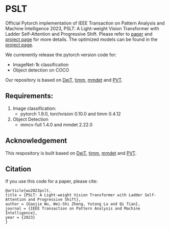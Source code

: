 # PSLT

Official Pytorch implementation of IEEE Transaction on Pattern Analysis and Machine Intelligence 2023, PSLT: A Light-weight Vision Transformer with
Ladder Self-Attention and Progressive Shift. Please refer to [paper](https://arxiv.org/abs/2304.03481) and [project page](https://isee-ai.cn/wugaojie/PSLT.html) for more details. The optimized models can be found in the [project page](https://isee-ai.cn/wugaojie/PSLT.html).

We currenently release the pytorch version code for:
- ImageNet-1k classification
- Object detection on COCO

Our repository is based on [DeiT](https://github.com/peternara/deit-Transformers), [timm](https://github.com/huggingface/pytorch-image-models), [mmdet](https://github.com/open-mmlab/mmdetection) and [PVT](https://github.com/whai362/PVT).

## Requirements:
1. Image classification:
    - pytorch 1.9.0, torchvision 0.10.0 and timm 0.4.12
2. Object Detection
    - mmcv-full 1.4.0 and mmdet 2.22.0
  
## Acknowledgement
This respository is built based on [DeiT](https://github.com/peternara/deit-Transformers), [timm](https://github.com/huggingface/pytorch-image-models), [mmdet](https://github.com/open-mmlab/mmdetection) and [PVT](https://github.com/whai362/PVT).


## Citation 
If you use this code for a paper, please cite:

```
@article{wu2023pslt,
title = {PSLT: A Light-weight Vision Transformer with Ladder Self-Attention and Progressive Shift},
author = {Gaojie Wu, Wei-Shi Zheng, Yutong Lu and Qi Tian},
journal = {IEEE Transaction on Pattern Analysis and Machine Intelligence},
year = {2023}
}
```
